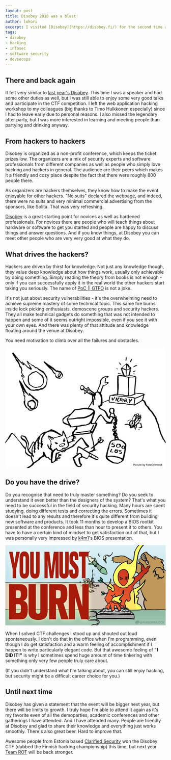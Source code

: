 ```yaml
---
layout: post
title: Disobey 2018 was a blast!
author: lokori
excerpt: I visited [Disobey](https://disobey.fi/) for the second time a week ago. What a great experience again, in so many levels! What makes Disobey so great and why you might want to come there in 2019?
tags:
- disobey
- hacking
- infosec
- software security
- devsecops
---
```


## There and back again

It felt very similar to [last year's Disobey](http://dev.solita.fi/2017/01/19/Disobey.html). This time I was a speaker and had some other duties as well, but I was still able to enjoy some very good talks and participate in the CTF competition. I left the web application hacking workshop to my colleagues (big thanks to Timo Hulkkonen especially) since I had to leave early due to personal reasons. I also missed the legendary after party, but I was more interested in learning and meeting people than partying and drinking anyway.

## From hackers to hackers

Disobey is organized as a non-profit conference, which keeps the ticket prizes low. The
organizers are a mix of security experts and software professionals from different companies 
as well as people who simply love hacking and hackers in general. The audience are their peers which makes
it a friendly and cozy place despite the fact that there were roughly 800 people there.

As organizers are hackers themselves, they know how to make the event enjoyable for other 
hackers. "No suits" declared the webpage, and indeed, there were no suits and very minimal
commercial advertising from the sponsors, like Solita. That was very refreshing.

[Disobey](https://disobey.fi) is a great starting point for novices as well as hardened professionals. For novices
there are people who will teach things about hardware or software to get you started and people 
are happy to discuss things and answer questions. And if you know things, at Disobey
you can meet other people who are very very good at what they do.  

## What drives the hackers?

Hackers are driven by thirst for knowledge. Not just any knowledge though, they value deep knowledge
about how things work, usually only achievable by doing something. Simply reading the theory
from books is not enough - only if you can successfully apply it in the real world the other hackers
start taking you seriously. The name of [PoC || GTFO](https://www.alchemistowl.org/pocorgtfo/) is not a joke.

It's not just about security vulnerabilities - it's the overwhelming need to achieve supreme mastery of some 
technical topic. This same fire burns inside lock picking enthusiasts, demoscene groups and 
security hackers. They all make technical gadgets do something that was not intended to happen
and some of it seems outright impossible, even if you see it with your own eyes. And there was plenty 
of that attitude and knowledge floating around the venue at Disobey.

You need motivation to climb over all the failures and obstacles.

![Climb to victory](/img/disobey/victory-road-fg.jpeg)

## Do you have the drive?

Do you recognise that need to truly master something? Do you seek to understand it even better than
the designers of the system? That's what you need to be successful
in the field of security hacking. Many hours are spent studying, doing different tests
and correcting the errors. Sometimes it doesn't lead to any results and therefore it's quite different from building new software and products. 
It took 11 months to develop a BIOS rootkit presented at the conference and less than hour to 
present it to others. You have to have a certain kind of mindset to get satisfaction out of that, but I 
was personally very impressed by [k4m1](https://twitter.com/_k4m1_)'s BIOS presentation.

![You must burn!](/img/disobey/you-must-burn-colored.jpg)

When I solved CTF challenges I stood up and shouted out loud spontaneously. I don't do that in the office
when I'm programming, even though I do get satisfaction and a warm feeling of accomplishment
if I happen to write particularly elegant code. But that awesome feeling of **"I DID IT!"** is why I sometimes
spend huge amount of time tinkering with something only very few people truly care about.

(If you didn't understand what I'm talking about, you can still enjoy hacking, but security might be
a difficult career choice for you.)


## Until next time

Disobey has given a statement that the event will be bigger next year, but there will be limits to
growth. I truly hope I'm able to attend it again as it's my favorite even of all the demoparties,
academic conferences and other gatherings I have attended. And I have attended many. People are friendly at Disobey and glad to 
share their knowledge and everything just works smoothly. There's also great beer. Hard to improve that.

Awesome people from Estonia based [Clarified Security](https://www.clarifiedsecurity.com/) won the Disobey CTF (dubbed the Finnish hacking championship) this time, 
but next year [Team ROT](https://rot.fi/) will be back stronger. 

